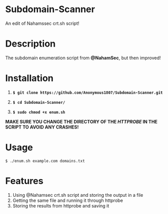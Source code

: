 # Subdomain-Scanner
An edit of Nahamssec crt.sh script!

# Description
The subdomain enumeration script from **@NahamSec**, but then improved!

# Installation
1. **`$ git clone https://github.com/Anonymous1807/Subdomain-Scanner.git`**

2. **`$ cd Subdomain-Scanner/`**

3. **`$ sudo chmod +x enum.sh`**

**MAKE SURE YOU CHANGE THE DIRECTORY OF THE *HTTPROBE* IN THE SCRIPT TO AVOID ANY CRASHES!**

# Usage

`$ ./enum.sh example.com domains.txt`

# Features
1. Using @Nahamsec crt.sh script and storing the output in a file
2. Getting the same file and running it through httprobe
3. Storing the results from httprobe and saving it
